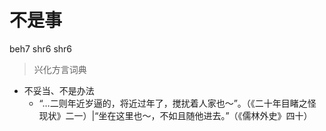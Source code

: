 # 不是事
beh7 shr6 shr6
> 兴化方言词典
- 不妥当、不是办法
  - “…二则年近岁逼的，将近过年了，搅扰着人家也～”。（《二十年目睹之怪现状》二一）|“坐在这里也～，不如且随他进去。”（《儒林外史》四十）
